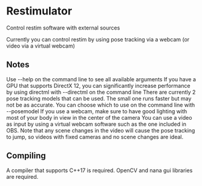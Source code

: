 # Restimulator
Control restim software with external sources

Currently you can control restim by using pose tracking via a webcam (or video via a virtual webcam)

## Notes
Use --help on the command line to see all available arguments
If you have a GPU that supports DirectX 12, you can significantly increase performance by using directml with --directml on the command line
There are currently 2 pose tracking models that can be used.  The small one runs faster but may not be as accurate.  You can choose which to use on the command line with --posemodel
If you use a webcam, make sure to have good lighting with most of your body in view in the center of the camera
You can use a video as input by using a virtual webcam software such as the one included in OBS.  Note that any scene changes in the video will cause the pose tracking to jump, so videos with fixed cameras and no scene changes are ideal.

## Compiling
A compiler that supports C++17 is required.  OpenCV and nana gui libraries are required.
